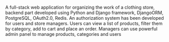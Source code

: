 A full-stack web application for organizing the work of a clothing store, backend part developed using Python 
and Django framework, DjangoORM, PostgreSQL, OAuth2.0, Redis. An authorization system has been 
developed for users and store managers. Users can view a list of products, filter them by category, add to cart 
and place an order. Managers can use powerful admin panel to manage products, categories and users
